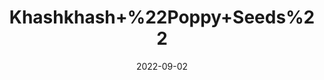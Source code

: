 ---
title: 'Khashkhash+%22Poppy+Seeds%22'
date: '2022-09-02' 
metatag: '' 
inventory: '0' 
draft: false 
# meta description 
shortDescripton: ''
description: 'Seed'
longdescription: ''
featured: True
# product Price
price: '200.0'
# Product Short Description
shortDescription: ''
productID: '92B38A63-A02A-ED11-9968-005056B3A416'
type: 'products'
category: 'Seed' 
thumnailproduct: 'https://aminsaddiquidawakhana.eralive.net/images/products/92B38A63-A02A-ED11-9968-005056B3A4161.png' 
images:
  - image: 'images/products/92B38A63-A02A-ED11-9968-005056B3A4161.png'  
Variants:
---